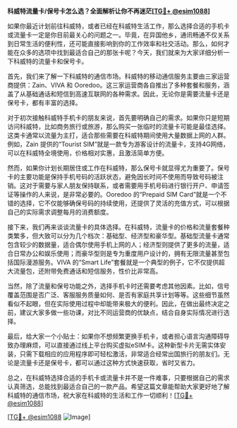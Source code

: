 **科威特流量卡/保号卡怎么选？全面解析让你不再迷茫[[TG💪+ @esim1088](https://t.me/s/esim1088)]**

如果你最近计划前往科威特，或者已经在科威特生活工作，那么选择合适的手机卡或流量卡一定是你目前最关心的问题之一。毕竟，在异国他乡，通讯畅通不仅关系到日常生活的便利性，还可能直接影响到你的工作效率和社交活动。那么，如何才能在众多的选项中找到最适合自己的那张卡呢？今天，我们就来为大家详细分析一下科威特的流量卡和保号卡。

首先，我们来了解一下科威特的通信市场。科威特的移动通信服务主要由三家运营商提供：Zain、VIVA 和 Ooredoo。这三家运营商各自推出了多种套餐和服务，涵盖了从基础通话和短信到高速互联网的各种需求。因此，无论你是需要流量卡还是保号卡，都有丰富的选择。

对于初次接触科威特手机卡的朋友来说，首先要明确自己的需求。如果你只是短期访问科威特，比如商务旅行或旅游，那么购买一张临时的流量卡可能是最佳选择。这类卡通常以流量为主打，适合那些需要在科威特期间使用大量数据上网的人群。例如，Zain 提供的“Tourist SIM”就是一款专为游客设计的流量卡，支持4G网络，可以在科威特全境使用，价格相对实惠，且激活简单方便。

然而，如果你计划长期居住或工作在科威特，那么保号卡就显得尤为重要了。保号卡的主要功能是保持手机号码的活跃状态，避免因长时间不使用而导致号码被注销。这对于需要与家人朋友保持联系，或者需要用手机号码进行银行开户、申请签证等操作的人来说，是非常必要的。Ooredoo 的“Prepaid SIM Card”就是一个不错的选择，它不仅能够确保号码的持续使用，还提供了灵活的充值方式，可以根据自己的实际需求调整每月的消费额度。

接下来，我们再来谈谈流量卡的具体选择。在科威特，流量卡的价格和流量套餐种类繁多，但大致可以分为几个档次：基础型、经济型和豪华型。基础型流量卡通常包含较少的数据量，适合偶尔使用手机上网的人；经济型则提供了更多的流量，适合日常办公和娱乐使用；而豪华型则是专为重度用户设计的，拥有无限流量甚至包括国际漫游服务。VIVA 的“Smart Life”套餐就是一个典型的例子，它不仅提供超大流量包，还附带免费通话和短信服务，性价比非常高。

当然，除了流量和保号功能之外，选择手机卡时还需要考虑其他因素。比如，信号覆盖范围是否广泛、客服服务质量如何、是否有家庭共享计划等等。这些细节虽然看似不起眼，但在实际使用过程中却能带来极大的便利。因此，在做出最终决定之前，建议大家多做一些功课，对比不同运营商的优缺点，结合自身实际情况进行选择。

最后，给大家一个小贴士：如果你不想频繁更换手机卡，或者担心语言沟通障碍导致办理麻烦，可以直接通过线上平台购买虚拟eSIM卡。这种新型卡片无需实体安装，只需下载相应的应用程序即可轻松激活，非常适合经常出国旅行的朋友们。无论是流量卡还是保号卡，都可以通过这种方式快速获取，省时又省力。

总之，在科威特选择合适的手机卡或流量卡并不是一件难事，只要根据自己的需求认真筛选，总能找到最适合自己的一款产品。希望这篇文章能帮助大家更好地了解科威特的通信市场，祝大家在科威特的生活和工作一切顺利！[[TG💪+ @esim1088](https://t.me/s/esim1088)]

[[TG💪+ @esim1088](https://t.me/s/esim1088) ![Image](https://i.postimg.cc/4NQfJmqS/Snipaste-2025-05-13-00-14-12.png)]